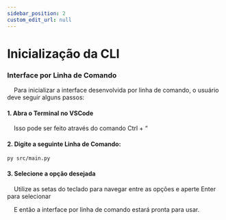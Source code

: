```yaml
---
sidebar_position: 2
custom_edit_url: null
---
```


# Inicialização da CLI
### Interface por Linha de Comando

&nbsp;&nbsp;&nbsp;&nbsp;Para inicializar a interface desenvolvida por linha de comando, o usuário deve seguir alguns passos:


#### 1. Abra o Terminal no VSCode	
&nbsp;&nbsp;&nbsp;&nbsp;Isso pode ser feito através do comando Ctrl + “

#### 2. Digite a seguinte Linha de Comando:
<code>py src/main.py</code>

#### 3. Selecione a opção desejada
&nbsp;&nbsp;&nbsp;&nbsp;Utilize as setas do teclado para navegar entre as opções e aperte Enter para selecionar

&nbsp;&nbsp;&nbsp;&nbsp;E então a interface por linha de comando estará pronta para usar.